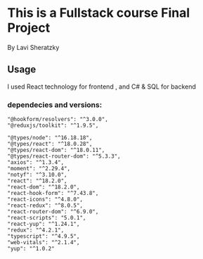 #  This is a Fullstack course Final Project
By Lavi Sheratzky 
## Usage
I used React technology for frontend , and C# & SQL for backend

### dependecies and versions:

    "@hookform/resolvers": "^3.0.0",
    "@reduxjs/toolkit": "^1.9.5",
    
    "@types/node": "^16.18.18",
    "@types/react": "^18.0.28",
    "@types/react-dom": "^18.0.11",
    "@types/react-router-dom": "^5.3.3",
    "axios": "^1.3.4",
    "moment": "^2.29.4",
    "notyf": "^3.10.0",
    "react": "^18.2.0",
    "react-dom": "^18.2.0",
    "react-hook-form": "^7.43.8",
    "react-icons": "^4.8.0",
    "react-redux": "^8.0.5",
    "react-router-dom": "^6.9.0",
    "react-scripts": "5.0.1",
    "react-yup": "^1.24.1",
    "redux": "^4.2.1",
    "typescript": "^4.9.5",
    "web-vitals": "^2.1.4",
    "yup": "^1.0.2"
  